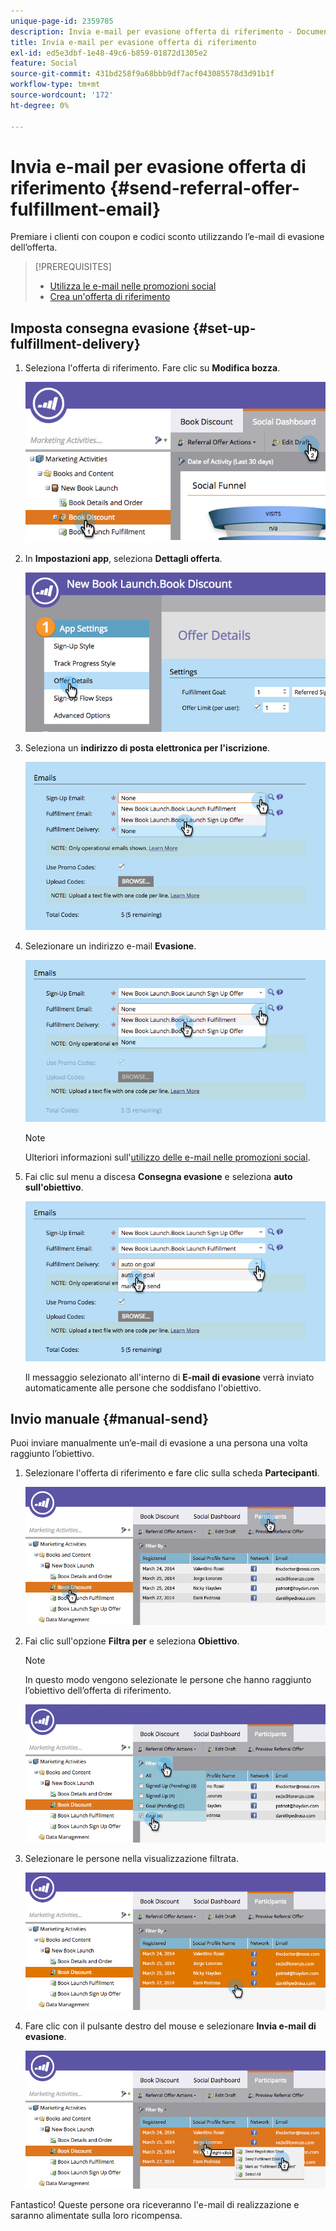 ```yaml
---
unique-page-id: 2359785
description: Invia e-mail per evasione offerta di riferimento - Documenti Marketo - Documentazione del prodotto
title: Invia e-mail per evasione offerta di riferimento
exl-id: ed5e3dbf-1e48-49c6-b859-01872d1305e2
feature: Social
source-git-commit: 431bd258f9a68bbb9df7acf043085578d3d91b1f
workflow-type: tm+mt
source-wordcount: '172'
ht-degree: 0%

---
```


# Invia e-mail per evasione offerta di riferimento {#send-referral-offer-fulfillment-email}

Premiare i clienti con coupon e codici sconto utilizzando l’e-mail di evasione dell’offerta.

>[!PREREQUISITES]
>
>* [Utilizza le e-mail nelle promozioni social](/help/marketo/product-docs/demand-generation/social/social-functions/use-emails-in-social-promotions.md)
>* [Crea un&#39;offerta di riferimento](/help/marketo/product-docs/demand-generation/social/referral-offers/create-a-referral-offer.md)

## Imposta consegna evasione {#set-up-fulfillment-delivery}

1. Seleziona l&#39;offerta di riferimento. Fare clic su **Modifica bozza**.

   ![](assets/image2015-4-20-16-3a3-3a14.png)

1. In **Impostazioni app**, seleziona **Dettagli offerta**.

   ![](assets/image2015-4-23-12-3a53-3a16.png)

1. Seleziona un **indirizzo di posta elettronica per l&#39;iscrizione**.

   ![](assets/image2015-4-23-12-3a58-3a52.png)

1. Selezionare un indirizzo e-mail **Evasione**.

   ![](assets/image2015-4-23-13-3a4-3a40.png)

   >[!NOTE]
   >
   >Ulteriori informazioni sull&#39;[utilizzo delle e-mail nelle promozioni social](/help/marketo/product-docs/demand-generation/social/social-functions/use-emails-in-social-promotions.md).

1. Fai clic sul menu a discesa **Consegna evasione** e seleziona **auto sull&#39;obiettivo**.

   ![](assets/image2015-4-23-13-3a13-3a33.png)

   Il messaggio selezionato all&#39;interno di **E-mail di evasione** verrà inviato automaticamente alle persone che soddisfano l&#39;obiettivo.

## Invio manuale {#manual-send}

Puoi inviare manualmente un’e-mail di evasione a una persona una volta raggiunto l’obiettivo.

1. Selezionare l&#39;offerta di riferimento e fare clic sulla scheda **Partecipanti**.

   ![](assets/image2015-4-20-15-3a37-3a14.png)

1. Fai clic sull&#39;opzione **Filtra per** e seleziona **Obiettivo**.

   >[!NOTE]
   >
   >In questo modo vengono selezionate le persone che hanno raggiunto l’obiettivo dell’offerta di riferimento.

   ![](assets/image2015-4-20-15-3a59-3a11.png)

1. Selezionare le persone nella visualizzazione filtrata.

   ![](assets/2015-04-23-13-08-53.png)

1. Fare clic con il pulsante destro del mouse e selezionare **Invia e-mail di evasione**.

   ![](assets/2015-04-20-15-54-13.png)

Fantastico! Queste persone ora riceveranno l&#39;e-mail di realizzazione e saranno alimentate sulla loro ricompensa.
